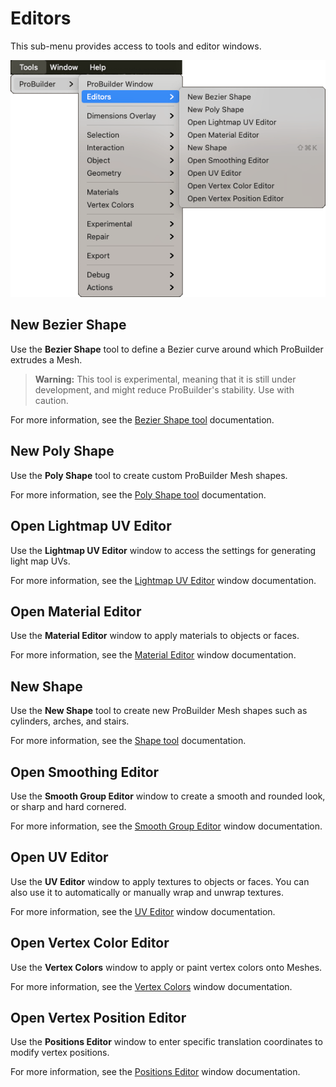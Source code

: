 # Editors

This sub-menu provides access to tools and editor windows.

![Tools > ProBuilder > Editors menu](images/menu-editors.png)

## New Bezier Shape

Use the **Bezier Shape** tool to define a Bezier curve around which ProBuilder extrudes a Mesh.

> **Warning:** This tool is experimental, meaning that it is still under development, and might reduce ProBuilder's stability. Use with caution.

For more information, see the [Bezier Shape tool](workflow-create-bezier.md) documentation.

## New Poly Shape

Use the **Poly Shape** tool to create custom ProBuilder Mesh shapes.

For more information, see the [Poly Shape tool](shape-tool.md) documentation.

## Open Lightmap UV Editor

Use the **Lightmap UV Editor** window to access the settings for generating light map UVs.

For more information, see the [Lightmap UV Editor](lightmap-uv.md) window documentation.

## Open Material Editor

Use the **Material Editor** window to apply materials to objects or faces.

For more information, see the [Material Editor](material-tools.md) window documentation.

## New Shape

Use the **New Shape** tool to create new ProBuilder Mesh shapes such as cylinders, arches, and stairs.

For more information, see the [Shape tool](shape-tool.md) documentation.

## Open Smoothing Editor

Use the **Smooth Group Editor** window to create a smooth and rounded look, or sharp and hard cornered.

For more information, see the [Smooth Group Editor](smoothing-groups.md) window documentation.

## Open UV Editor

Use the **UV Editor** window to apply textures to objects or faces. You can also use it to automatically or manually wrap and unwrap textures.

For more information, see the [UV Editor](uv-editor.md) window documentation.

## Open Vertex Color Editor

Use the **Vertex Colors** window to apply or paint vertex colors onto Meshes.

For more information, see the [Vertex Colors](vertex-colors.md) window documentation.

## Open Vertex Position Editor

Use the **Positions Editor** window to enter specific translation coordinates to modify vertex positions.

For more information, see the [Positions Editor](vertex-positions.md) window documentation.
